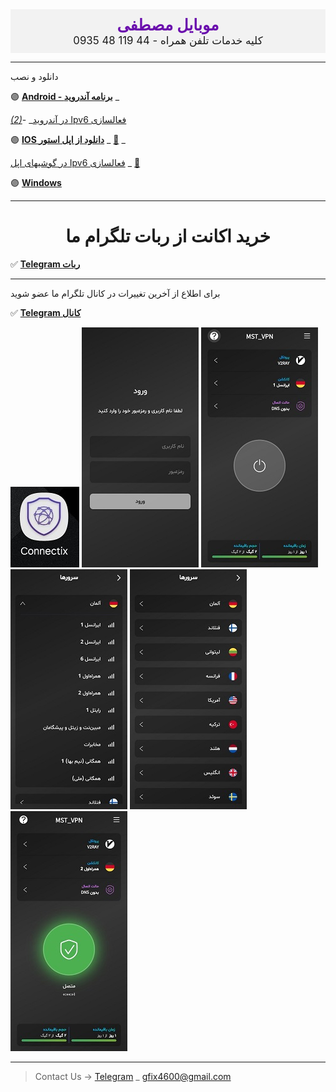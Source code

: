 <html lang="fa">
<head>
    <meta charset="UTF-8">
    <meta name="viewport" content="width=device-width, initial-scale=1.0">
    <title>وب‌سایت موبایل مصطفی</title>
    <style>
        .header {
            text-align: center;
            background-color: #f2f2f2;
            padding: 10px;
            font-size: 1.2em;
        }
        .header .brand {
            font-size: 1.5em;
            color: #6a0dad; /* رنگ بنفش برای تمایز */
            font-weight: bold;
        }
    </style>
</head>
<body>

<div class="header">
    <span class="brand">موبایل مصطفی</span><br>
    کلیه خدمات تلفن همراه - 44 119 48 0935
</div>

<!-- سایر محتوای صفحه شما اینجا قرار می‌گیرد -->

</body>
</html>

---

<left> 
        <p>
          دانلود و نصب 
        </p>
</left>



🟣 [**Android - برنامه آندروید**](https://apps.irancdn.org/android/connectix-2.3.2-univ.apk)  _  

[*(2)*](https://drive.google.com/file/d/1M2rQ3EVxl1rZN1MALqthGV9U9tj_svls/view?usp=sharing)- _[در آندروید Ipv6 فعالسازی](https://www.aparat.com/v/ndu013x)

 
🟣 [**IOS دانلود از اپل استور**](https://testflight.apple.com/join/FQkEGDfX "مخصوص گوشیهای آیفون")  _ [🎥](https://drive.google.com/file/d/1ZNYhNTZCxctBvze1bEsSok4ujWjHx756/view?usp=drive_web "فیلم نصب روی آیفون") _

[در گوشیهای اپل Ipv6 فعالسازی](https://mobileconfig.azurewebsites.net/) _ [🎥](https://www.aparat.com/v/OS1ZX)



🟣 [**Windows**](https://apps.irancdn.org/windows/Connectix-2.2.0.zip "مخصوص ویندوز ")



---
<h1>
<center> 
 خرید اکانت از ربات تلگرام ما
</center>
</h1>

✅ [**Telegram ربات**](https://t.me/mst_vpn_bot)




---
برای اطلاع از آخرین تغییرات در کانال تلگرام ما عضو شوید

✅ [**Telegram کانال**](https://t.me/+QDqHzG8cLuQ1Y2E8)


<img src="image/c4.jpg" />

<img src="image/1.jpg" />

<img src="image/2.jpg" />

<img src="image/4.jpg" />

<img src="image/3.jpg" />

<img src="image/5.jpg" />

__________________________________________

> Contact Us → [Telegram](http://t.me/fastfixgsm) _ [gfix4600@gmail.com](mailto:gfix4600@gmail.com)       


